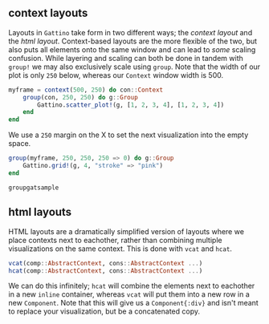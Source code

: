 ## context layouts
Layouts in `Gattino` take form in two different ways; the *context layout* and the *html layout*. Context-based layouts are the more flexible of the two, but also puts all elements onto the same window and can lead to *some* scaling confusion. While layering and scaling can both be done in tandem with `group!` we may also exclusively scale using `group`. Note that the width of our plot is only `250` below, whereas our `Context` window width is 500.
```julia
myframe = context(500, 250) do con::Context
    group(con, 250, 250) do g::Group
        Gattino.scatter_plot!(g, [1, 2, 3, 4], [1, 2, 3, 4])
    end
end
```
We use a `250` margin on the X to set the next visualization into the empty space.
```julia
group(myframe, 250, 250, 250 => 0) do g::Group
    Gattino.grid!(g, 4, "stroke" => "pink")
end
```
`groupgatsample`
## html layouts
HTML layouts are a dramatically simplified version of layouts where we place contexts next to eachother, rather than combining multiple visualizations on the same context. This is done with `vcat` and `hcat`.
```julia
vcat(comp::AbstractContext, cons::AbstractContext ...)
hcat(comp::AbstractContext, cons::AbstractContext ...)
```
We can do this infinitely; `hcat` will combine the elements next to eachother in a new `inline` container, whereas `vcat` will put them into a new row in a new `Component`. Note that this will give us a `Component{:div}` and isn't meant to replace your visualization, but be a concatenated copy.


